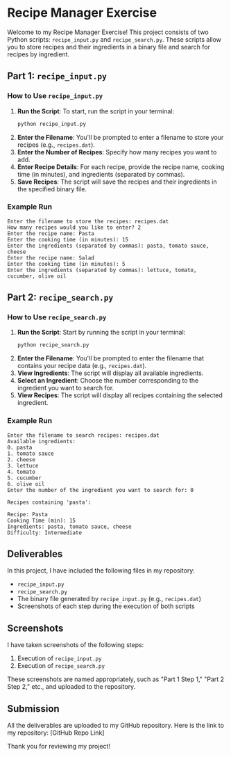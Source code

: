 
# Recipe Manager Exercise

Welcome to my Recipe Manager Exercise! This project consists of two Python scripts: `recipe_input.py` and `recipe_search.py`. These scripts allow you to store recipes and their ingredients in a binary file and search for recipes by ingredient.

## Part 1: `recipe_input.py`

### How to Use `recipe_input.py`

1. **Run the Script**: To start, run the script in your terminal:
    ```sh
    python recipe_input.py
    ```
2. **Enter the Filename**: You'll be prompted to enter a filename to store your recipes (e.g., `recipes.dat`).
3. **Enter the Number of Recipes**: Specify how many recipes you want to add.
4. **Enter Recipe Details**: For each recipe, provide the recipe name, cooking time (in minutes), and ingredients (separated by commas).
5. **Save Recipes**: The script will save the recipes and their ingredients in the specified binary file.

### Example Run
```
Enter the filename to store the recipes: recipes.dat
How many recipes would you like to enter? 2
Enter the recipe name: Pasta
Enter the cooking time (in minutes): 15
Enter the ingredients (separated by commas): pasta, tomato sauce, cheese
Enter the recipe name: Salad
Enter the cooking time (in minutes): 5
Enter the ingredients (separated by commas): lettuce, tomato, cucumber, olive oil
```

## Part 2: `recipe_search.py`

### How to Use `recipe_search.py`

1. **Run the Script**: Start by running the script in your terminal:
    ```sh
    python recipe_search.py
    ```
2. **Enter the Filename**: You'll be prompted to enter the filename that contains your recipe data (e.g., `recipes.dat`).
3. **View Ingredients**: The script will display all available ingredients.
4. **Select an Ingredient**: Choose the number corresponding to the ingredient you want to search for.
5. **View Recipes**: The script will display all recipes containing the selected ingredient.

### Example Run
```
Enter the filename to search recipes: recipes.dat
Available ingredients:
0. pasta
1. tomato sauce
2. cheese
3. lettuce
4. tomato
5. cucumber
6. olive oil
Enter the number of the ingredient you want to search for: 0

Recipes containing 'pasta':

Recipe: Pasta
Cooking Time (min): 15
Ingredients: pasta, tomato sauce, cheese
Difficulty: Intermediate
```

## Deliverables

In this project, I have included the following files in my repository:
- `recipe_input.py`
- `recipe_search.py`
- The binary file generated by `recipe_input.py` (e.g., `recipes.dat`)
- Screenshots of each step during the execution of both scripts

## Screenshots

I have taken screenshots of the following steps:
1. Execution of `recipe_input.py`
2. Execution of `recipe_search.py`

These screenshots are named appropriately, such as "Part 1 Step 1," "Part 2 Step 2," etc., and uploaded to the repository.

## Submission

All the deliverables are uploaded to my GitHub repository. Here is the link to my repository: [GitHub Repo Link]

Thank you for reviewing my project!
